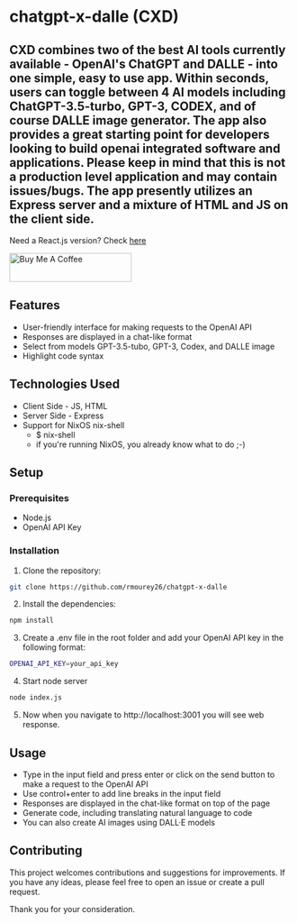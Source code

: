 # chatgpt-x-dalle (CXD)

## CXD combines two of the best AI tools currently available - OpenAI's ChatGPT and DALLE - into one simple, easy to use app. Within seconds, users can toggle between 4 AI models including ChatGPT-3.5-turbo, GPT-3, CODEX, and of course DALLE image generator. The app also provides a great starting point for developers looking to build openai integrated software and applications. Please keep in mind that this is not a production level application and may contain issues/bugs. The app presently utilizes an Express server and a mixture of HTML and JS on the client side.

Need a React.js version? Check [here](https://github.com/rmourey26/chatgpt-react)


<a href="https://www.buymeacoffee.com/rmoureyjr" target="_blank"><img src="https://cdn.buymeacoffee.com/buttons/default-orange.png" alt="Buy Me A Coffee" height="51" width="217"></a>


## Features
- User-friendly interface for making requests to the OpenAI API
- Responses are displayed in a chat-like format
- Select from models GPT-3.5-tubo, GPT-3, Codex, and DALLE image 
- Highlight code syntax

## Technologies Used
- Client Side - JS, HTML
- Server Side - Express
- Support for NixOS nix-shell
  - $ nix-shell 
  - if you're running NixOS, you already know what to do ;-)

## Setup
### Prerequisites
- Node.js
- OpenAI API Key
### Installation
1. Clone the repository:
```sh
git clone https://github.com/rmourey26/chatgpt-x-dalle
```
2. Install the dependencies:
```sh
npm install
```
3. Create a .env file in the root folder and add your OpenAI API key in the following format:
```sh
OPENAI_API_KEY=your_api_key
```
4. Start node server
```sh
node index.js
```
5. Now when you navigate to http://localhost:3001 you will see web response.

## Usage
- Type in the input field and press enter or click on the send button to make a request to the OpenAI API
- Use control+enter to add line breaks in the input field
- Responses are displayed in the chat-like format on top of the page
- Generate code, including translating natural language to code
- You can also create AI images using DALL·E models 

## Contributing

This project welcomes contributions and suggestions for improvements. If you have any ideas, please feel free to open an issue or create a pull request.

Thank you for your consideration.


